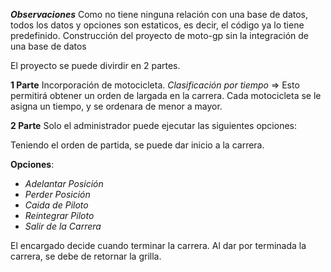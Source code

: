 ***Observaciones***
Como no tiene ninguna relación con una base de datos, todos los datos y opciones son estaticos, es decir, el código ya lo tiene predefinido. 
Construcción del proyecto de moto-gp sin la integración de una base de datos

El proyecto se puede divirdir en 2 partes.

**1 Parte**
Incorporación de motocicleta.
*Clasificación por tiempo* => Esto permitirá obtener un orden de largada en la carrera. Cada motocicleta se le asigna un tiempo, y se ordenara de menor a mayor.

**2 Parte**
Solo el administrador puede ejecutar las siguientes opciones:

Teniendo el orden de partida, se puede dar inicio a la carrera. 

**Opciones**:
- *Adelantar Posición*
- *Perder Posición*
- *Caida de Piloto*
- *Reintegrar Piloto*
- *Salir de la Carrera*

El encargado decide cuando terminar la carrera. 
Al dar por terminada la carrera, se debe de retornar la grilla.
